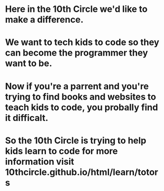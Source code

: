 # Here in the 10th Circle we'd like to make a difference.
# We want to tech kids to code so they can become the programmer they want to be.
# Now if you're a parrent and you're trying to find books and websites to teach kids to code, you probally find it difficalt.
# So the 10th Circle is trying to help kids learn to code for more information visit 10thcircle.github.io/html/learn/totors
